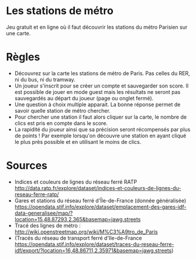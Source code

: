 # Les stations de métro
Jeu gratuit et en ligne où il faut découvrir les stations du métro Parisien sur une carte.

# Règles
* Découvrez sur la carte les stations de métro de Paris. Pas celles du RER, ni du bus, ni du tramway.
* Un joueur s'inscrit pour se créer un compte et sauvegarder son score. Il est possible de jouer en mode guest mais les résultats ne seront pas sauvegardés au départ du joueur (page ou onglet fermé).
* Une question à choix multiple apparait. La bonne réponse permet de savoir quelle station de métro chercher.
* Pour chercher une station il faut alors cliquer sur la carte, le nombre de clics est pris en compte dans le score. 
* La rapidité du joueur ainsi que sa précision seront récompensés par plus de points ! Par exemple lorsqu'on découvre une station en ayant cliqué le plus près possible et en utilisant le moins de clics.

# Sources
* Indices et couleurs de lignes du réseau ferré RATP
 http://data.ratp.fr/explore/dataset/indices-et-couleurs-de-lignes-du-reseau-ferre-ratp/
* Gares et stations du réseau ferré d'Île-de-France (donnée généralisée)
 https://opendata.stif.info/explore/dataset/emplacement-des-gares-idf-data-generalisee/map/?location=15,48.87293,2.365&basemap=jawg.streets
* Tracé des lignes de métro : http://wiki.openstreetmap.org/wiki/M%C3%A9tro_de_Paris 
* (Tracés du réseau de transport ferré d'Ile-de-France
 https://opendata.stif.info/explore/dataset/traces-du-reseau-ferre-idf/export/?location=16,48.86711,2.35971&basemap=jawg.streets)
